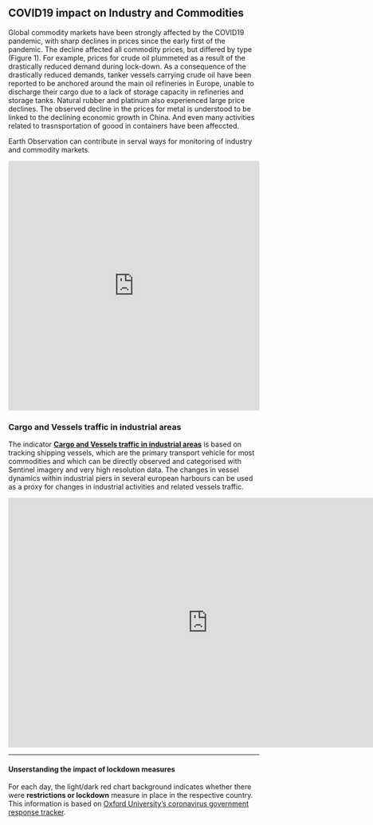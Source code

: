 ## COVID19 impact on Industry and Commodities

Global commodity markets have been strongly affected by the COVID19 pandemic, with sharp declines in prices since the early first of the pandemic. The decline affected all commodity prices, but differed by type (Figure 1). For example, prices for crude oil plummeted as a result of the drastically reduced demand during lock-down. As a consequence of the drastically reduced demands, tanker vessels carrying crude oil have been reported to be anchored around the main oil refineries in Europe, unable to discharge their cargo due to a lack of storage capacity in refineries and storage tanks. Natural rubber and platinum also experienced large price declines. The observed decline in the prices for metal is understood to be linked to the declining economic growth in China. And even many activities related to trasnsportation of goood in containers have been affeccted.

Earth Observation can contribute in serval ways for monitoring of industry and commodity markets.


<iframe title="Prices for almost all commodities have fallen since the start of the year" aria-label="chart" id="datawrapper-chart-PNmee" src="https://datawrapper.dwcdn.net/PNmee/3/" scrolling="no" frameborder="0" style="width: 0; min-width: 100% !important; border: none;" height="500"></iframe>

### Cargo and Vessels traffic in industrial areas

The indicator [**Cargo and Vessels traffic in industrial areas**](https://race.esa.int/?country=BE&indicator=E200&poi=BE3-E200) is based on tracking shipping vessels, which are the primary transport vehicle for most commodities and which can be directly observed and categorised with Sentinel imagery and very high resolution data. The changes in vessel dynamics within industrial piers in several european harbours can be used as a proxy for changes in industrial activities and related vessels traffic.

<iframe class="item" src="https://race.esa.int/iframe?poi=BE3-E200" width="800px" height="500px" frameBorder="0" scroll="no" style="overflow:hidden"></iframe>

---
####  Unserstanding the impact of lockdown measures

For each day, the light/dark red chart background indicates whether there were **restrictions or lockdown** measure in place in the respective country. This information is based on [Oxford University’s coronavirus government response tracker](https://covidtracker.bsg.ox.ac.uk/). 


